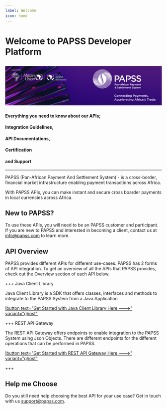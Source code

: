 ```yaml
---
label: Welcome
icon: home
---
```

# Welcome to PAPSS Developer Platform

![](static/papss-cover.png)
---

#### Everything you need to know about our APIs;
#### Integration Guidelines,
#### API Documentations,
#### Certification
#### and Support

---
PAPSS (Pan-African Payment And Settlement System) - is a cross-border, financial market infrastructure enabling payment transactions across Africa.

With PAPSS APIs, you can make instant and secure cross boarder payments in local currencies across Africa.

## New to PAPSS?

To use these APIs, you will need to be an PAPSS customer and participant. If you are new to PAPSS and interested in becoming a client, contact us at info@papss.com to learn more.

## API Overview

PAPSS provides different APIs for different use-cases. PAPSS has 2 forms of API integration. To get an overview of all the APIs that PAPSS provides, check out the Overview section of each API below.

+++ Java Client Library

Java Client Library is a SDK that offers classes, interfaces and methods to integrate to the PAPSS System from a Java Application

[!button text="Get Started with Java Client Library Here --->" variant="ghost"](/Java-Client-Library/0-introduction.md)

+++ REST API Gateway

The REST API Gateway offers endpoints to enable integration to the PAPSS System using Json Objects. There are different endpoints for the different operations that can be performed in PAPSS.

[!button text="Get Started with REST API Gateway Here --->" variant="ghost"](/Rest-API-Gateway/restapi.md)

+++

## Help me Choose

Do you still need help choosing the best API for your use case? Get in touch with us support@papss.com.





